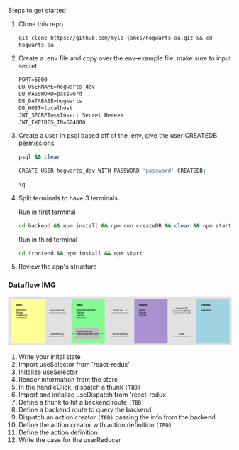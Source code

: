 Steps to get started

1. Clone this repo

    ```url
    git clone https://github.com/mylo-james/hogwarts-aa.git && cd hogwarts-aa
    ```

2. Create a .env file and copy over the env-example file, make sure to input secret

    ```text
    PORT=5000
    DB_USERNAME=hogwarts_dev
    DB_PASSWORD=password
    DB_DATABASE=hogwarts
    DB_HOST=localhost
    JWT_SECRET=<<Insert Secret Here>>
    JWT_EXPIRES_IN=604800
    ```

3. Create a user in psql based off of the .env, give the user CREATEDB permissions

    ```bash
    psql && clear
    ```

    ```bash
    CREATE USER hogwarts_dev WITH PASSWORD 'password' CREATEDB;
    ```

    ```bash
    \q
    ```

4. Split terminals to have 3 terminals

    Run in first terminal

    ```bash
    cd backend && npm install && npm run createDB && clear && npm start
    ```

    Run in third terminal

    ```bash
    cd frontend && npm install && npm start

    ```

5. Review the app's structure

### Dataflow IMG

![dataflow](./dataflow.png)

1. Write your inital state
2. Import useSelector from 'react-redux'
3. Initalize useSelector
4. Render information from the store
5. In the handleClick, dispatch a thunk `(TBD)`
6. Import and initalize useDispatch from 'react-redux'
7. Define a thunk to hit a backend route `(TBD)`
8. Define a backend route to query the backend
9. Dispatch an action creator `(TBD)` passing the info from the backend
10. Define the action creator with action definition `(TBD)`
11. Define the action definition
12. Write the case for the userReducer
